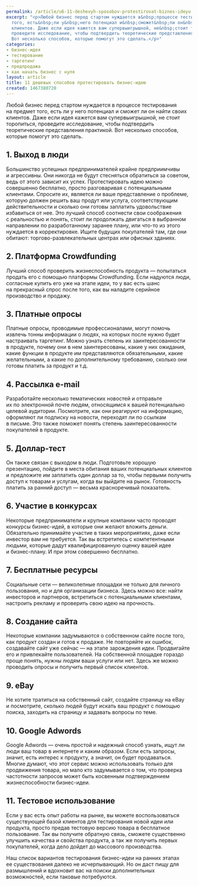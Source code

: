 ```yaml
---
permalink: /article/u6-11-deshevyh-sposobov-protestirovat-biznes-ideyu
excerpt: "<p>Любой бизнес перед стартом нуждается в&nbsp;процессе тестирования на&nbsp;предмет
  того, есть&nbsp;ли у&nbsp;него потенциал и&nbsp;сможет&nbsp;ли он&nbsp;найти своих
  клиентов. Даже если идея кажется вам супервыигрышной, не&nbsp;стоит торопиться,
  проведите исследование, чтобы подтвердить теоретические представления практикой.
  Вот несколько способов, которые помогут это сделать.</p>"
categories:
- бизнес-идея
- тестирование
- таргетинг
- предпродажа
- как начать бизнес с нуля
layout: article
title: 11 дешевых способов протестировать бизнес-идею
created: 1467380720
---
```

<p>Любой бизнес перед стартом нуждается в&nbsp;процессе тестирования на&nbsp;предмет того, есть&nbsp;ли у&nbsp;него потенциал и&nbsp;сможет&nbsp;ли он&nbsp;найти своих клиентов. Даже если идея кажется вам супервыигрышной, не&nbsp;стоит торопиться, проведите исследование, чтобы подтвердить теоретические представления практикой. Вот несколько способов, которые помогут это сделать.</p>
<h2>1. Выход в&nbsp;люди</h2>
<p>Большинство успешных предпринимателей крайне предприимчивы и&nbsp;агрессивны. Они никогда не&nbsp;будут стесняться обратиться за&nbsp;советом, ведь от&nbsp;этого зависит их&nbsp;успех. Протестировать идею можно совершенно бесплатно, просто разговаривая с&nbsp;потенциальными клиентами. Спросите&nbsp;их, является&nbsp;ли ваше представление о&nbsp;проблеме, которую должен решить ваш продут или услуга, соответствующим действительности и&nbsp;сколько они готовы заплатить удовольствие избавиться от&nbsp;нее. Это лучший способ соотнести свои соображения с&nbsp;реальностью и&nbsp;понять, стоит&nbsp;ли продолжать двигаться в&nbsp;выбранном направлении по&nbsp;разработанному заранее плану, или что-то из&nbsp;этого нуждается в&nbsp;корректировке. Ищите будущих покупателей там, где они обитают: торгово-развлекательных центрах или офисных зданиях.</p>
<h2>2. Платформа Crowdfunding</h2>
<p>Лучший способ проверить жизнеспособность продукта&nbsp;— попытаться продать его с&nbsp;помощью платформы Crowdfunding. Если надуются люди, согласные купить его уже на&nbsp;этапе идеи, то&nbsp;у&nbsp;вас есть шанс на&nbsp;прекрасный спрос после того, как вы&nbsp;наладите серийное производство и&nbsp;продажу.</p>
<h2>3. Платные опросы</h2>
<p>Платные опросы, проводимые профессионалами, могут помочь извлечь тонны информации о&nbsp;людях, на&nbsp;которых после нужно будет настраивать таргетинг. Можно узнать степень их&nbsp;заинтересованности в&nbsp;продукте, почему они в&nbsp;нем заинтересованы, какие у&nbsp;них ожидания, какие функции в&nbsp;продукте им&nbsp;представляются обязательными, какие желательными, а&nbsp;какие по&nbsp;дополнительному требованию, сколько они готовы платить за&nbsp;продукт и&nbsp;т.д.</p>
<h2>4. Рассылка е-mail</h2>
<p>Разработайте несколько тематических новостей и&nbsp;отправьте их&nbsp;по&nbsp;электронной почте людям, относящимся к&nbsp;вашей потенциально целевой аудитории. Посмотрите, как они реагируют на&nbsp;информацию, оформляют&nbsp;ли подписку на&nbsp;новости, переходят&nbsp;ли по&nbsp;ссылкам в&nbsp;письме. Это также поможет понять степень заинтересованности покупателей в&nbsp;продукте. </p>
<h2>5. Доллар-тест</h2>
<p>Он&nbsp;также связан с&nbsp;выходом в&nbsp;люди. Подготовьте хорошую презентацию, пойдите в&nbsp;места обитания ваших потенциальных клиентов и&nbsp;предложите им&nbsp;заплатить один доллар за&nbsp;то, чтобы первыми получить доступ к&nbsp;товарам и&nbsp;услугам, когда вы&nbsp;выйдите на&nbsp;рынок. Готовность платить за&nbsp;ранний доступ&nbsp;— весьма красноречивый показатель.</p>
<h2>6. Участие в&nbsp;конкурсах</h2>
<p>Некоторые предприниматели и&nbsp;крупные компании часто проводят конкурсы бизнес-идей, в&nbsp;которые они желают вложить деньги. Обязательно принимайте участие в&nbsp;таких мероприятиях, даже если инвестор вам не&nbsp;требуется. Так вы&nbsp;встретитесь с&nbsp;компетентными людьми, которые дадут квалифицированную оценку вашей идее и&nbsp;бизнес-плану. И&nbsp;при этом совершенно бесплатно.</p>
<h2>7. Бесплатные ресурсы</h2>
<p>Социальные сети&nbsp;— великолепные площадки не&nbsp;только для личного пользования, но&nbsp;и&nbsp;для организации бизнеса. Здесь можно все: найти инвесторов и&nbsp;партнеров, встретиться с&nbsp;потенциальными клиентами, настроить рекламу и&nbsp;проверить свою идею на&nbsp;прочность.</p>
<h2>8. Создание сайта</h2>
<p>Некоторые компании задумываются о&nbsp;собственном сайте после того, как продукт создан и&nbsp;готов к&nbsp;продаже. Не&nbsp;повторяйте их&nbsp;ошибок, создавайте сайт уже сейчас&nbsp;— на&nbsp;этапе зарождения идеи. Продвигайте его и&nbsp;привлекайте пользователей. На&nbsp;собственной площадке гораздо проще понять, нужны людям ваши услуги или нет. Здесь&nbsp;же можно проводить опросы и&nbsp;получить первый список клиентов. </p>
<h2>9. eBay</h2>
<p>Не&nbsp;хотите тратиться на&nbsp;собственный сайт, создайте страницу на&nbsp;eBay и&nbsp;посмотрите, сколько людей будут искать ваш продукт с&nbsp;помощью поиска, заходить на&nbsp;страницу и&nbsp;задавать вопросы по&nbsp;теме.</p>
<h2>10. Google Adwords</h2>
<p>Google Adwords&nbsp;— очень простой и&nbsp;надежный способ узнать, ищут&nbsp;ли люди ваш товар в&nbsp;интернете и&nbsp;каким образом. Если есть запросы, значит, есть интерес к&nbsp;продукту, а&nbsp;значит, он&nbsp;будет продаваться. Многие думают, что этот сервис можно использовать только для продвижения товара, но&nbsp;мало кто задумывается о&nbsp;том, что проверка частотности запросов может быть косвенным подтверждением жизнеспособности бизнес-идеи. </p>
<h2>11. Тестовое использование</h2>
<p>Если у&nbsp;вас есть опыт работы на&nbsp;рынке, вы&nbsp;можете воспользоваться существующей базой клиентов для тестирования новой идеи или продукта, просто предав тестовую версию товара в&nbsp;бесплатное пользование. Так вы&nbsp;получите обратную связь, сможете существенно улучшить качества и&nbsp;свойства продукта, а&nbsp;так&nbsp;же получить первых покупателей, когда дело дойдет до&nbsp;массового производства.</p>
<p>Наш список вариантов тестирования бизнес-идеи на&nbsp;ранних этапах ее&nbsp;существования далеко не&nbsp;исчерпывающий. Но&nbsp;он&nbsp;даст пищу для размышлений и&nbsp;вдохновит вас на&nbsp;поиски дополнительных возможностей, если таковые потребуются.</p>
